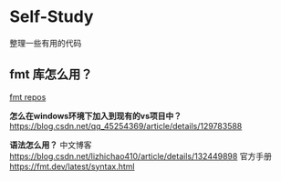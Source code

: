 # Self-Study
整理一些有用的代码


## fmt 库怎么用？
[fmt repos](https://fmt.dev/latest/syntax.html)

**怎么在windows环境下加入到现有的vs项目中？**
https://blog.csdn.net/qq_45254369/article/details/129783588

**语法怎么用？**
中文博客 https://blog.csdn.net/lizhichao410/article/details/132449898
官方手册 https://fmt.dev/latest/syntax.html